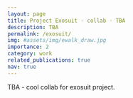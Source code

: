 ```yaml
---
layout: page
title: Project Exosuit - collab - TBA
description: TBA
permalink: /exosuit/
img: #assets/img/ewalk_draw.jpg
importance: 2
category: work
related_publications: true
nav: true
---
```


TBA - cool collab for exosuit project.
